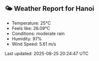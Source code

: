 <!-- WEATHER-START -->
## 🌤 Weather Report for Hanoi

- Temperature: 25°C
- Feels like: 26.09°C
- Conditions: moderate rain
- Humidity: 97%
- Wind Speed: 5.61 m/s

Last updated: 2025-08-25 20:24:47 UTC
<!-- WEATHER-END -->
